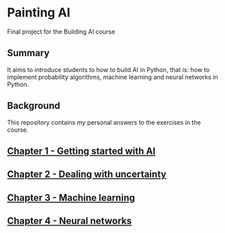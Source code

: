 <!-- This is the markdown template for the final project of the Building AI course, 
created by Reaktor Innovations and University of Helsinki. 
Copy the template, paste it to your GitHub README and edit! -->

# Painting AI

Final project for the Building AI course

## Summary

It aims to introduce students to how to build AI in Python, that is: how to implement probability algorithms, machine learning and neural networks in Python.


## Background

This repository contains my personal answers to the exercises in the course.
## [Chapter 1 - Getting started with AI](chapter-1/)

## [Chapter 2 - Dealing with uncertainty](chapter-2/)

## [Chapter 3 - Machine learning](chapter-3/)

## [Chapter 4 - Neural networks](chapter-4/)
